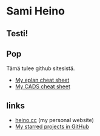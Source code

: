 # Sami Heino

## Testi!
## Pop

Tämä tulee github sitesistä.

* [My eplan cheat sheet](http://gh.heino.cc/cs-eplan.html)
* [My CADS cheat sheet](http://gh.heino.cc/cs-cads.html)

## links

* [heino.cc](https://heino.cc/) (my personal website)
* [My starred projects in GitHub](https://github.com/sampod?tab=stars)
